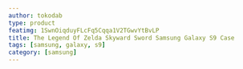 ```yaml
---
author: tokodab
type: product
featimg: 1SwnOiqduyFLcFq5Cqqa1V2TGwvYtBvLP
title: The Legend Of Zelda Skyward Sword Samsung Galaxy S9 Case
tags: [samsung, galaxy, s9]
category: [samsung]
---
```

